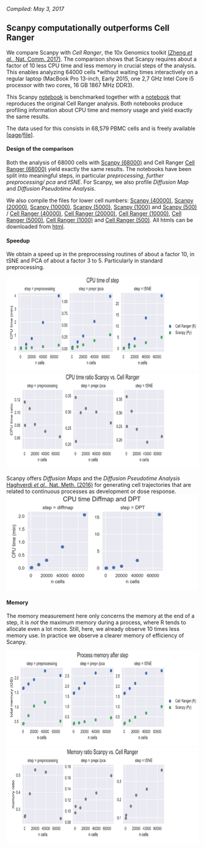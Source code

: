 *Compiled: May 3, 2017*

## Scanpy computationally outperforms Cell Ranger

We compare Scanpy with *Cell Ranger*, the 10x Genomics toolkit [(Zheng *et al.*, Nat. Comm. 2017)](https://dx.doi.org/10.1038/ncomms14049). The comparison shows that Scanpy requires about a factor of 10 less CPU time and less memory in crucial steps of the analysis. This enables analyzing 64000 cells *without waiting times interactively on a regular laptop (MacBook Pro 13-inch, Early 2015, one 2,7 GHz Intel Core i5 processor with two cores, 16 GB 1867 MHz DDR3).

This Scanpy [notebook](zheng17_pbmc64k_cellranger.ipynb) is benchmarked together with a [notebook](zheng17_pbmc64k_cellranger_R.ipynb) that reproduces the original Cell Ranger analysis. Both notebooks produce profiling information about CPU time and memory usage and yield exactly the same results.

The data used for this consists in 68,579 PBMC cells and is freely available [[page](https://support.10xgenomics.com/single-cell/datasets/fresh_68k_pbmc_donor_a)/[file](https://s3-us-west-2.amazonaws.com/10x.files/samples/cell/fresh_68k_pbmc_donor_a/fresh_68k_pbmc_donor_a_filtered_gene_bc_matrices.tar.gz)].


#### Design of the comparison

Both the analysis of 68000 cells with [Scanpy (68000)](http://falexwolf.de/scanpy_usage/170503_zheng17/zheng17_pbmc64k_cellranger_Py_68000cells.html) and Cell Ranger [Cell Ranger (68000)](http://falexwolf.de/scanpy_usage/170503_zheng17/zheng17_pbmc64k_cellranger_R_68000cells.html) yield exactly the same results. The notebooks have been split into meaningful steps, in particular *preprocessing*, *further preprocessing/ pca* and *tSNE*. For Scanpy, we also profile *Diffusion Map* and *Diffusion Pseudotime Analysis*.

We also compile the files for lower cell numbers: [Scanpy (40000)](http://falexwolf.de/scanpy_usage/170503_zheng17/zheng17_pbmc64k_cellranger_Py_40000cells.html), [Scanpy (20000)](http://falexwolf.de/scanpy_usage/170503_zheng17/zheng17_pbmc64k_cellranger_Py_20000cells.html), [Scanpy (10000)](http://falexwolf.de/scanpy_usage/170503_zheng17/zheng17_pbmc64k_cellranger_Py_10000cells.html), [Scanpy (5000)](http://falexwolf.de/scanpy_usage/170503_zheng17/zheng17_pbmc64k_cellranger_Py_5000cells.html), [Scanpy (1000)](http://falexwolf.de/scanpy_usage/170503_zheng17/zheng17_pbmc64k_cellranger_Py_1000cells.html) and [Scanpy (500)](http://falexwolf.de/scanpy_usage/170503_zheng17/zheng17_pbmc64k_cellranger_Py_500cells.html) / [Cell Ranger (40000)](http://falexwolf.de/scanpy_usage/170503_zheng17/zheng17_pbmc64k_cellranger_R_40000cells.html), [Cell Ranger (20000)](http://falexwolf.de/scanpy_usage/170503_zheng17/zheng17_pbmc64k_cellranger_R_20000cells.html), [Cell Ranger (10000)](http://falexwolf.de/scanpy_usage/170503_zheng17/zheng17_pbmc64k_cellranger_R_10000cells.html), [Cell Ranger (5000)](http://falexwolf.de/scanpy_usage/170503_zheng17/zheng17_pbmc64k_cellranger_R_5000cells.html), [Cell Ranger (1000)](http://falexwolf.de/scanpy_usage/170503_zheng17/zheng17_pbmc64k_cellranger_R_1000cells.html) and [Cell Ranger (500)](http://falexwolf.de/scanpy_usage/170503_zheng17/zheng17_pbmc64k_cellranger_R_500cells.html). All htmls can be downloaded from [html](html).

#### Speedup

We obtain a speed up in the preprocessing routines of about a factor 10, in tSNE and PCA of about a factor 3 to 5. Particularly in standard preprocessing.

<img src="figs/cpu_time.png" height="250">
<img src="figs/cpu_time_ratio.png" height="250">

Scanpy offers *Diffusion Maps* and the *Diffusion Pseudotime Analysis* [Haghverdi *et al.*, Nat. Meth. (2016)](http://10.1038/nmeth.3971) for generating cell trajectories that are related to continuous processes as development or dose response.
<img src="figs/cpu_time_dpt.png" height="250">


#### Memory

The memory measurement here only concerns the memory at the end of a step, it is *not* the maximum memory during a process, where R tends to allocate even a lot more. Still, here, we already observe 10 times less memory use. In practice we observe a clearer memory of efficiency of Scanpy.

<img src="figs/memory.png" height="250">
<img src="figs/memory_ratio.png" height="250">
